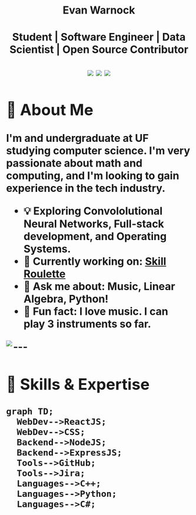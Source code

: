 <h1 align="center">Evan Warnock</h1><h1><UNIVERSE AI</h1>
<p align="center">
  <b>Student | Software Engineer | Data Scientist | Open Source Contributor </b>  
</p>
<p align="center">
  <a href="https://github.com/Warnocke"><img src="https://img.shields.io/github/followers/e-gonzalezz?label=GitHub&style=social" /></a>
  <a href="https://www.linkedin.com/in/evan-warnock"><img src="https://img.shields.io/badge/LinkedIn-blue?style=flat&logo=linkedin" /></a>
  <a href="mailto:evan.warnock@gmail.com"><img src="https://img.shields.io/badge/Email-D14836?style=flat&logo=gmail&logoColor=white" /></a>
</p>
</p>


## 🚀 About Me

I'm and undergraduate at UF studying computer science. I'm very passionate about math and computing, and I'm looking to gain experience in the tech industry.

- 💡 Exploring Convololutional Neural Networks, Full-stack development, and Operating Systems.
- 🔭 Currently working on: [Skill Roulette](https://github.com/Warnocke/Skill-Roulette)
- 💭 Ask me about: **Music, Linear Algebra, Python!**
- 🎸 Fun fact: **I love music. I can play 3 instruments so far.**
<p><img align="left" src="https://github-readme-stats.vercel.app/api/top-langs/?username=warnocke&theme=vue-dark&show_icons=true&hide_border=true&layout=compact" /></p>
---

## 🧠 Skills & Expertise

```mermaid
graph TD;
  WebDev-->ReactJS;
  WebDev-->CSS;
  Backend-->NodeJS;
  Backend-->ExpressJS;
  Tools-->GitHub;
  Tools-->Jira;
  Languages-->C++;
  Languages-->Python;
  Languages-->C#;
